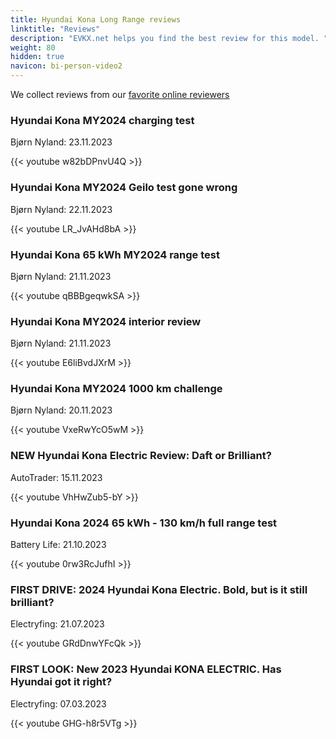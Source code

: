 ```yaml
---
title: Hyundai Kona Long Range reviews
linktitle: "Reviews"
description: "EVKX.net helps you find the best review for this model. "
weight: 80
hidden: true
navicon: bi-person-video2
---
```

We collect reviews from our [favorite online reviewers](/guides/evreviewers/)

<div class="container text-center shadow p-2 pe-4 mb-5 bg-body-tertiary rounded border">
<h3>Hyundai Kona MY2024 charging test</h3>
<p>Bjørn Nyland: 23.11.2023</p>

{{< youtube w82bDPnvU4Q >}}

</div>
<div class="container text-center shadow p-2 pe-4 mb-5 bg-body-tertiary rounded border">
<h3>Hyundai Kona MY2024 Geilo test gone wrong</h3>
<p>Bjørn Nyland: 22.11.2023</p>

{{< youtube LR_JvAHd8bA >}}

</div>
<div class="container text-center shadow p-2 pe-4 mb-5 bg-body-tertiary rounded border">
<h3>Hyundai Kona 65 kWh MY2024 range test</h3>
<p>Bjørn Nyland: 21.11.2023</p>

{{< youtube qBBBgeqwkSA >}}

</div>
<div class="container text-center shadow p-2 pe-4 mb-5 bg-body-tertiary rounded border">
<h3>Hyundai Kona MY2024 interior review</h3>
<p>Bjørn Nyland: 21.11.2023</p>

{{< youtube E6liBvdJXrM >}}

</div>
<div class="container text-center shadow p-2 pe-4 mb-5 bg-body-tertiary rounded border">
<h3>Hyundai Kona MY2024 1000 km challenge</h3>
<p>Bjørn Nyland: 20.11.2023</p>

{{< youtube VxeRwYcO5wM >}}

</div>
<div class="container text-center shadow p-2 pe-4 mb-5 bg-body-tertiary rounded border">
<h3>NEW Hyundai Kona Electric Review: Daft or Brilliant? </h3>
<p>AutoTrader: 15.11.2023</p>

{{< youtube VhHwZub5-bY >}}

</div>
<div class="container text-center shadow p-2 pe-4 mb-5 bg-body-tertiary rounded border">
<h3>Hyundai Kona 2024 65 kWh - 130 km/h full range test</h3>
<p>Battery Life: 21.10.2023</p>

{{< youtube 0rw3RcJufhI >}}

</div>
<div class="container text-center shadow p-2 pe-4 mb-5 bg-body-tertiary rounded border">
<h3>FIRST DRIVE: 2024 Hyundai Kona Electric. Bold, but is it still brilliant?</h3>
<p>Electryfing: 21.07.2023</p>

{{< youtube GRdDnwYFcQk >}}

</div>
<div class="container text-center shadow p-2 pe-4 mb-5 bg-body-tertiary rounded border">
<h3>FIRST LOOK: New 2023 Hyundai KONA ELECTRIC. Has Hyundai got it right?</h3>
<p>Electryfing: 07.03.2023</p>

{{< youtube GHG-h8r5VTg >}}

</div>
